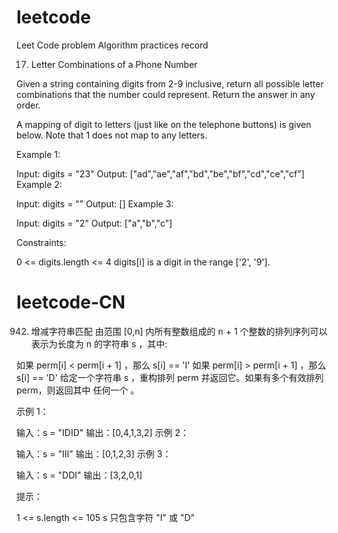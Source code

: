 # leetcode
Leet Code problem Algorithm practices record

17. Letter Combinations of a Phone Number

Given a string containing digits from 2-9 inclusive, return all possible letter combinations that the number could represent. Return the answer in any order.

A mapping of digit to letters (just like on the telephone buttons) is given below. Note that 1 does not map to any letters.

Example 1:

Input: digits = "23"
Output: ["ad","ae","af","bd","be","bf","cd","ce","cf"]
Example 2:

Input: digits = ""
Output: []
Example 3:

Input: digits = "2"
Output: ["a","b","c"]
 

Constraints:

0 <= digits.length <= 4
digits[i] is a digit in the range ['2', '9'].

# leetcode-CN
942. 增减字符串匹配
由范围 [0,n] 内所有整数组成的 n + 1 个整数的排列序列可以表示为长度为 n 的字符串 s ，其中:

如果 perm[i] < perm[i + 1] ，那么 s[i] == 'I' 
如果 perm[i] > perm[i + 1] ，那么 s[i] == 'D' 
给定一个字符串 s ，重构排列 perm 并返回它。如果有多个有效排列perm，则返回其中 任何一个 。

示例 1：

输入：s = "IDID"
输出：[0,4,1,3,2]
示例 2：

输入：s = "III"
输出：[0,1,2,3]
示例 3：

输入：s = "DDI"
输出：[3,2,0,1]
 

提示：

1 <= s.length <= 105
s 只包含字符 "I" 或 "D"